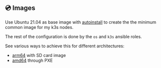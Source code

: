 ## :cd: Images
Use Ubuntu 21.04 as base image with [autoinstall][1] to create the the
minimum common image for my k3s nodes.

The rest of the configuration is done by the `os` and `k3s` ansible roles.

See various ways to achieve this for different architectures:
* [arm64](arm64) with SD card image
* [amd64](amd64) through PXE

[1]: https://ubuntu.com/server/docs/install/autoinstall
